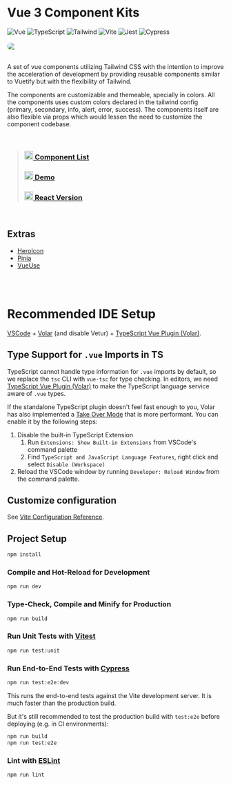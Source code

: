 # Vue 3 Component Kits 

<div>
    <img alt="Vue" src="https://img.shields.io/badge/-Vue-3EAF7C?style=flat-square&logo=Vue.js&logoColor=white" />
    <img alt="TypeScript" src="https://img.shields.io/badge/-TypeScript-007ACC?style=flat-square&logo=typescript&logoColor=white" />
    <img alt="Tailwind" src="https://img.shields.io/badge/-Tailwind-0EA5E9?style=flat-square&logo=tailwindcss&logoColor=white" />
    <img alt="Vite" src="https://img.shields.io/badge/-Vite-8869F2?style=flat-square&logo=vite&logoColor=white" /> 
    <img alt="Jest" src="https://img.shields.io/badge/-Vitest-6da13f?style=flat-square&logo=Vitest&logoColor=white" />
    <img alt="Cypress" src="https://img.shields.io/badge/-Cypress-007780?style=flat-square&logo=cypress&logoColor=white" />
</div>

<br>

<div style="overflow: hidden; border-radius: 12px; margin: auto; display: block;" >
    <img 
        src="https://raw.githubusercontent.com/castillolianrobin/vue-vite-component-kits/main/public/home_sample.png" 
    />
</div>



<br> 

A set of vue components utilizing Tailwind CSS with the intention to improve the acceleration of development by providing reusable components similar to Vuetify but with the flexibility of Tailwind.

The components are customizable and themeable, specially in colors. All the components uses custom colors declared in the tailwind config (primary, secondary, info, alert, error, success). The components itself are also flexible via props which would lessen the need to customize the component codebase.


<br>

>### [<img width="20" src="https://www.netlify.com/v3/img/components/logomark-dark.png" alt="Netlify logo"> Component List ](https://component-kits-vue3.netlify.app/)
>### [<img width="20" src="https://www.netlify.com/v3/img/components/logomark-dark.png" alt="Netlify logo"> Demo ](https://component-kits-vue3.netlify.app/login)
>### [<img width="20" src="https://cdn-icons-png.flaticon.com/512/25/25231.png" alt="GitHub Logo"> React Version ](https://github.com/castillolianrobin/react-vite-component-kits/)

<br>

## Extras 
- [HeroIcon](https://heroicons.com/)
- [Pinia](https://pinia.vuejs.org/)
- [VueUse](https://vueuse.org/)


<br> <br> 



# Recommended IDE Setup

[VSCode](https://code.visualstudio.com/) + [Volar](https://marketplace.visualstudio.com/items?itemName=Vue.volar) (and disable Vetur) + [TypeScript Vue Plugin (Volar)](https://marketplace.visualstudio.com/items?itemName=Vue.vscode-typescript-vue-plugin).

## Type Support for `.vue` Imports in TS

TypeScript cannot handle type information for `.vue` imports by default, so we replace the `tsc` CLI with `vue-tsc` for type checking. In editors, we need [TypeScript Vue Plugin (Volar)](https://marketplace.visualstudio.com/items?itemName=Vue.vscode-typescript-vue-plugin) to make the TypeScript language service aware of `.vue` types.

If the standalone TypeScript plugin doesn't feel fast enough to you, Volar has also implemented a [Take Over Mode](https://github.com/johnsoncodehk/volar/discussions/471#discussioncomment-1361669) that is more performant. You can enable it by the following steps:

1. Disable the built-in TypeScript Extension
    1) Run `Extensions: Show Built-in Extensions` from VSCode's command palette
    2) Find `TypeScript and JavaScript Language Features`, right click and select `Disable (Workspace)`
2. Reload the VSCode window by running `Developer: Reload Window` from the command palette.

## Customize configuration

See [Vite Configuration Reference](https://vitejs.dev/config/).

## Project Setup

```sh
npm install
```

### Compile and Hot-Reload for Development

```sh
npm run dev
```

### Type-Check, Compile and Minify for Production

```sh
npm run build
```

### Run Unit Tests with [Vitest](https://vitest.dev/)

```sh
npm run test:unit
```

### Run End-to-End Tests with [Cypress](https://www.cypress.io/)

```sh
npm run test:e2e:dev
```

This runs the end-to-end tests against the Vite development server.
It is much faster than the production build.

But it's still recommended to test the production build with `test:e2e` before deploying (e.g. in CI environments):

```sh
npm run build
npm run test:e2e
```

### Lint with [ESLint](https://eslint.org/)

```sh
npm run lint
```

